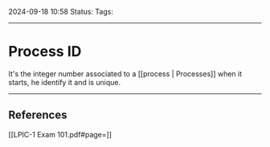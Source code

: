 2024-09-18 10:58
Status:
Tags:
___
# Process ID

It's the integer number associated to a [[process | Processes]] when it starts, he identify it and is unique.

___
## References
[[LPIC-1 Exam 101.pdf#page=]]